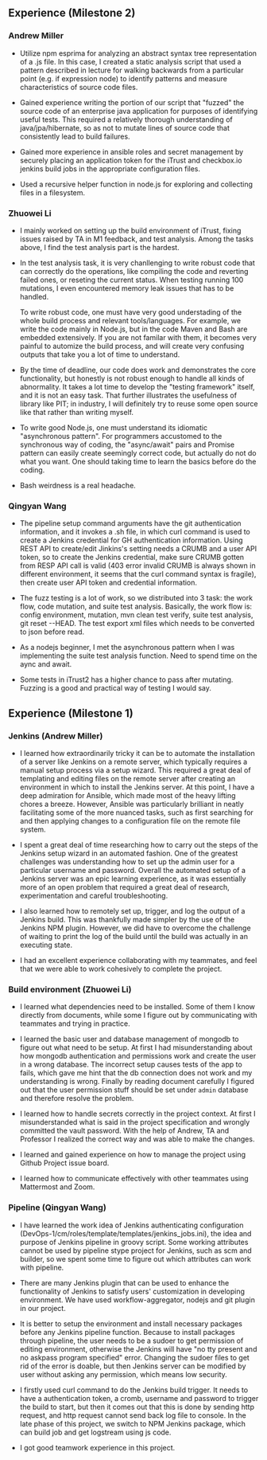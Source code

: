## Experience (Milestone 2) 
### Andrew Miller
- Utilize npm esprima for analyzing an abstract syntax tree representation of a .js file. In this case, I created a static analysis script that used a pattern described in lecture for walking backwards from a particular point (e.g. if expression node) to identify patterns and measure characteristics of source code files.

- Gained experience writing the portion of our script that "fuzzed" the source code of an enterprise java application for purposes of identifying useful tests. This required a relatively thorough understanding of java/jpa/hibernate, so as not to mutate lines of source code that consistently lead to build failures.

- Gained more experience in ansible roles and secret management by securely placing an application token for the iTrust and checkbox.io jenkins build jobs in the appropriate configuration files.

- Used a recursive helper function in node.js for exploring and collecting files in a filesystem.

### Zhuowei Li

- I mainly worked on setting up the build environment of iTrust, fixing issues raised by TA in M1 feedback, and test analysis. Among the tasks above, I find the test analysis part is the hardest.
  
- In the test analysis task, it is very chanllenging to write robust code that can correctly do the operations, like compiling the code and reverting failed ones, or reseting the current status. When testing running 100 mutations, I even encountered memory leak issues that has to be handled. 
  
  To write robust code, one must have very good understading of the whole build process and relevant tools/languages. For example, we write the code mainly in Node.js, but in the code Maven and Bash are embedded extensively. If you are not familar with them, it becomes very painful to automize the build process, and will create very confusing outputs that take you a lot of time to understand.

- By the time of deadline, our code does work and demonstrates the core functionality, but honestly is not robust enough to handle all kinds of abnormality. It takes a lot time to develop the "testing framework" itself, and it is not an easy task. That further illustrates the usefulness of library like PIT; in industry, I will definitely try to reuse some open source like that rather than writing myself.

- To write good Node.js, one must understand its idiomatic "asynchronous pattern". For programmers accustomed to the synchronous way of coding, the "async/await" pairs and Promise pattern can easily create seemingly correct code, but actually do not do what you want. One should taking time to learn the basics before do the coding. 

- Bash weirdness is a real headache.

### Qingyan Wang
- The pipeline setup command arguments have the git authentication information, and it invokes a .sh file, in which curl command is used to create a Jenkins credential for GH authentication information. Using REST API to create/edit Jinkins's setting needs a CRUMB and a user API token, so to create the Jenkins credential, make sure CRUMB gotten from RESP API call is valid (403 error invalid CRUMB is always shown in different environment, it seems that the curl command syntax is fragile), then create user API token and credential information.

- The fuzz testing is a lot of work, so we distributed into 3 task: the work flow, code mutation, and suite test analysis. Basically, the work flow is: config environment, mutation, mvn clean test verify, suite test analysis, git reset --HEAD. The test export xml files which needs to be converted to json before read. 

- As a nodejs beginner, I met the asynchronous pattern when I was implementing the suite test analysis function. Need to spend time on the aync and await.

- Some tests in iTrust2 has a higher chance to pass after mutating. Fuzzing is a good and practical way of testing I would say.

## Experience (Milestone 1) 
### Jenkins (Andrew Miller)
- I learned how extraordinarily tricky it can be to automate the installation of a server like Jenkins on a remote server, which typically requires a manual setup process via a setup wizard. This required a great deal of templating and editing files on the remote server after creating an environment in which to install the Jenkins server. At this point, I have a deep admiration for Ansible, which made most of the heavy lifting chores a breeze. However, Ansible was particularly brilliant in neatly facilitating some of the more nuanced tasks, such as first searching for and then applying changes to a configuration file on the remote file system.

- I spent a great deal of time researching how to carry out the steps of the Jenkins setup wizard in an automated fashion. One of the greatest challenges was understanding how to set up the admin user for a particular username and password. Overall the automated setup of a Jenkins server was an epic learning experience, as it was essentially more of an open problem that required a great deal of research, experimentation and careful troubleshooting.

- I also learned how to remotely set up, trigger, and log the output of a Jenkins build. This was thankfully made simpler by the use of the Jenkins NPM plugin. However, we did have to overcome the challenge of waiting to print the log of the build until the build was actually in an executing state.

- I had an excellent experience collaborating with my teammates, and feel that we were able to work cohesively to complete the project.

### Build environment (Zhuowei Li)
- I learned what dependencies need to be installed. Some of them I know directly from documents, while some I figure out by communicating with teammates and trying in practice. 

- I learned the basic user and database management of mongodb to figure out what need to be setup. At first I had misunderstanding about how mongodb authentication and permissions work and create the user in a wrong database. The incorrect setup causes tests of the app to fails, which gave me hint that the db connection does not work and my understanding is wrong. Finally by reading document carefully I figured out that the user permission stuff should be set under `admin` database and therefore resolve the problem.

- I learned how to handle secrets correctly in the project context. At first I misunderstanded what is said in the project specification and wrongly committed the vault password. With the help of Andrew, TA and Professor I realized the correct way and was able to make the changes.

- I learned and gained experience on how to manage the project using Github Project issue board. 

- I learned how to communicate effectively with other teammates using Mattermost and Zoom.

### Pipeline (Qingyan Wang)

- I have learned the work idea of Jenkins authenticating configuration (DevOps-1/cm/roles/template/templates/jenkins_jobs.ini), the idea and purpose of Jenkins pipeline in groovy script. Some working attributes cannot be used by pipeline stype project for Jenkins, such as scm and builder, so we spent some time to figure out which attributes can work with pipeline.

- There are many Jenkins plugin that can be used to enhance the functionality of Jenkins to satisfy users' customization in developing environment. We have used workflow-aggregator, nodejs and git plugin in our project.

- It is better to setup the environment and install necessary packages before any Jenkins pipeline function. Because to install packages through pipeline, the user needs to be a sudoer to get permission of editing environment, otherwise the Jenkins will have "no tty present and no askpass program specified" error. Changing the sudoer files to get rid of the error is doable, but then Jenkins server can be modified by user without asking any permission, which means low security.

- I firstly used curl command to do the Jenkins build trigger. It needs to have a authentication token, a cromb, username and password to trigger the build to start, but then it comes out that this is done by sending http request, and http request cannot send back log file to console. In the late phase of this project, we switch to NPM Jenkins package, which can build job and get logstream using js code.

- I got good teamwork experience in this project.
